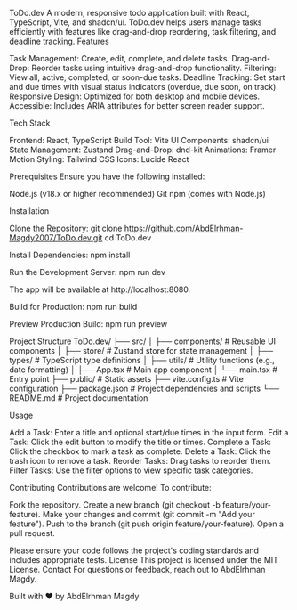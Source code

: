 ToDo.dev
A modern, responsive todo application built with React, TypeScript, Vite, and shadcn/ui. ToDo.dev helps users manage tasks efficiently with features like drag-and-drop reordering, task filtering, and deadline tracking.
Features

Task Management: Create, edit, complete, and delete tasks.
Drag-and-Drop: Reorder tasks using intuitive drag-and-drop functionality.
Filtering: View all, active, completed, or soon-due tasks.
Deadline Tracking: Set start and due times with visual status indicators (overdue, due soon, on track).
Responsive Design: Optimized for both desktop and mobile devices.
Accessible: Includes ARIA attributes for better screen reader support.

Tech Stack

Frontend: React, TypeScript
Build Tool: Vite
UI Components: shadcn/ui
State Management: Zustand
Drag-and-Drop: dnd-kit
Animations: Framer Motion
Styling: Tailwind CSS
Icons: Lucide React

Prerequisites
Ensure you have the following installed:

Node.js (v18.x or higher recommended)
Git
npm (comes with Node.js)

Installation

Clone the Repository:
git clone https://github.com/AbdElrhman-Magdy2007/ToDo.dev.git
cd ToDo.dev


Install Dependencies:
npm install


Run the Development Server:
npm run dev

The app will be available at http://localhost:8080.

Build for Production:
npm run build


Preview Production Build:
npm run preview



Project Structure
ToDo.dev/
├── src/
│   ├── components/         # Reusable UI components
│   ├── store/             # Zustand store for state management
│   ├── types/             # TypeScript type definitions
│   ├── utils/             # Utility functions (e.g., date formatting)
│   ├── App.tsx            # Main app component
│   └── main.tsx           # Entry point
├── public/                # Static assets
├── vite.config.ts         # Vite configuration
├── package.json           # Project dependencies and scripts
└── README.md              # Project documentation

Usage

Add a Task: Enter a title and optional start/due times in the input form.
Edit a Task: Click the edit button to modify the title or times.
Complete a Task: Click the checkbox to mark a task as complete.
Delete a Task: Click the trash icon to remove a task.
Reorder Tasks: Drag tasks to reorder them.
Filter Tasks: Use the filter options to view specific task categories.

Contributing
Contributions are welcome! To contribute:

Fork the repository.
Create a new branch (git checkout -b feature/your-feature).
Make your changes and commit (git commit -m "Add your feature").
Push to the branch (git push origin feature/your-feature).
Open a pull request.

Please ensure your code follows the project's coding standards and includes appropriate tests.
License
This project is licensed under the MIT License.
Contact
For questions or feedback, reach out to AbdElrhman Magdy.

Built with ❤️ by AbdElrhman Magdy
